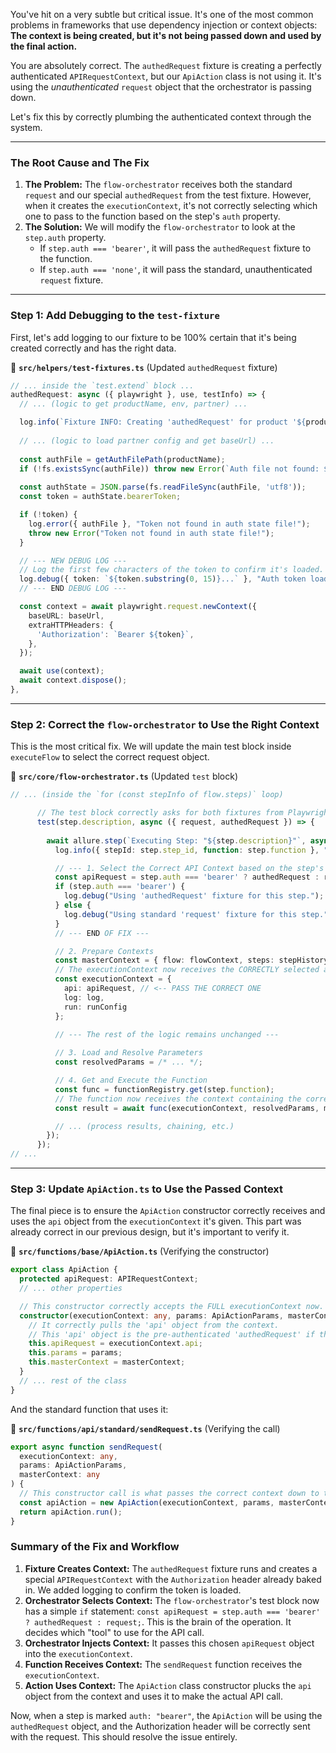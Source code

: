 You've hit on a very subtle but critical issue. It's one of the most common problems in frameworks that use dependency injection or context objects: **The context is being created, but it's not being passed down and used by the final action.**

You are absolutely correct. The `authedRequest` fixture is creating a perfectly authenticated `APIRequestContext`, but our `ApiAction` class is not using it. It's using the *unauthenticated* `request` object that the orchestrator is passing down.

Let's fix this by correctly plumbing the authenticated context through the system.

---

### **The Root Cause and The Fix**

1.  **The Problem:** The `flow-orchestrator` receives both the standard `request` and our special `authedRequest` from the test fixture. However, when it creates the `executionContext`, it's not correctly selecting which one to pass to the function based on the step's `auth` property.
2.  **The Solution:** We will modify the `flow-orchestrator` to look at the `step.auth` property.
    *   If `step.auth === 'bearer'`, it will pass the `authedRequest` fixture to the function.
    *   If `step.auth === 'none'`, it will pass the standard, unauthenticated `request` fixture.

---

### **Step 1: Add Debugging to the `test-fixture`**

First, let's add logging to our fixture to be 100% certain that it's being created correctly and has the right data.

📁 **`src/helpers/test-fixtures.ts`** (Updated `authedRequest` fixture)
```typescript
// ... inside the `test.extend` block ...
authedRequest: async ({ playwright }, use, testInfo) => {
  // ... (logic to get productName, env, partner) ...

  log.info(`Fixture INFO: Creating 'authedRequest' for product '${productName}'.`);
  
  // ... (logic to load partner config and get baseUrl) ...
  
  const authFile = getAuthFilePath(productName);
  if (!fs.existsSync(authFile)) throw new Error(`Auth file not found: ${authFile}`);
  
  const authState = JSON.parse(fs.readFileSync(authFile, 'utf8'));
  const token = authState.bearerToken;

  if (!token) {
    log.error({ authFile }, "Token not found in auth state file!");
    throw new Error("Token not found in auth state file!");
  }

  // --- NEW DEBUG LOG ---
  // Log the first few characters of the token to confirm it's loaded.
  log.debug({ token: `${token.substring(0, 15)}...` }, "Auth token loaded successfully.");
  // --- END DEBUG LOG ---

  const context = await playwright.request.newContext({
    baseURL: baseUrl,
    extraHTTPHeaders: {
      'Authorization': `Bearer ${token}`,
    },
  });

  await use(context);
  await context.dispose();
},
```

---

### **Step 2: Correct the `flow-orchestrator` to Use the Right Context**

This is the most critical fix. We will update the main test block inside `executeFlow` to select the correct request object.

📁 **`src/core/flow-orchestrator.ts`** (Updated `test` block)
```typescript
// ... (inside the `for (const stepInfo of flow.steps)` loop)

      // The test block correctly asks for both fixtures from Playwright.
      test(step.description, async ({ request, authedRequest }) => {
        
        await allure.step(`Executing Step: "${step.description}"`, async () => {
          log.info({ stepId: step.step_id, function: step.function }, "Starting step execution.");

          // --- 1. Select the Correct API Context based on the step's 'auth' property ---
          const apiRequest = step.auth === 'bearer' ? authedRequest : request;
          if (step.auth === 'bearer') {
            log.debug("Using 'authedRequest' fixture for this step.");
          } else {
            log.debug("Using standard 'request' fixture for this step.");
          }
          // --- END OF FIX ---

          // 2. Prepare Contexts
          const masterContext = { flow: flowContext, steps: stepHistory };
          // The executionContext now receives the CORRECTLY selected apiRequest object.
          const executionContext = {
            api: apiRequest, // <-- PASS THE CORRECT ONE
            log: log,
            run: runConfig
          };

          // --- The rest of the logic remains unchanged ---
          
          // 3. Load and Resolve Parameters
          const resolvedParams = /* ... */;

          // 4. Get and Execute the Function
          const func = functionRegistry.get(step.function);
          // The function now receives the context containing the correct request object
          const result = await func(executionContext, resolvedParams, masterContext);

          // ... (process results, chaining, etc.)
        });
      });
// ...
```

---

### **Step 3: Update `ApiAction.ts` to Use the Passed Context**

The final piece is to ensure the `ApiAction` constructor correctly receives and uses the `api` object from the `executionContext` it's given. This part was already correct in our previous design, but it's important to verify it.

📁 **`src/functions/base/ApiAction.ts`** (Verifying the constructor)
```typescript
export class ApiAction {
  protected apiRequest: APIRequestContext;
  // ... other properties

  // This constructor correctly accepts the FULL executionContext now.
  constructor(executionContext: any, params: ApiActionParams, masterContext: any) {
    // It correctly pulls the 'api' object from the context.
    // This 'api' object is the pre-authenticated 'authedRequest' if the orchestrator passed it in.
    this.apiRequest = executionContext.api; 
    this.params = params;
    this.masterContext = masterContext;
  }
  // ... rest of the class
}
```

And the standard function that uses it:

📁 **`src/functions/api/standard/sendRequest.ts`** (Verifying the call)
```typescript
export async function sendRequest(
  executionContext: any,
  params: ApiActionParams,
  masterContext: any
) {
  // This constructor call is what passes the correct context down to the action class.
  const apiAction = new ApiAction(executionContext, params, masterContext);
  return apiAction.run();
}
```

### **Summary of the Fix and Workflow**

1.  **Fixture Creates Context:** The `authedRequest` fixture runs and creates a special `APIRequestContext` with the `Authorization` header already baked in. We added logging to confirm the token is loaded.
2.  **Orchestrator Selects Context:** The `flow-orchestrator`'s test block now has a simple `if` statement: `const apiRequest = step.auth === 'bearer' ? authedRequest : request;`. This is the brain of the operation. It decides which "tool" to use for the API call.
3.  **Orchestrator Injects Context:** It passes this chosen `apiRequest` object into the `executionContext`.
4.  **Function Receives Context:** The `sendRequest` function receives the `executionContext`.
5.  **Action Uses Context:** The `ApiAction` class constructor plucks the `api` object from the context and uses it to make the actual API call.

Now, when a step is marked `auth: "bearer"`, the `ApiAction` will be using the `authedRequest` object, and the Authorization header will be correctly sent with the request. This should resolve the issue entirely.